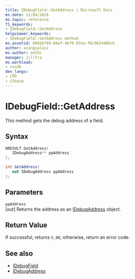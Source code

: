 ```yaml
---
title: IDebugField::GetAddress | Microsoft Docs
ms.date: 11/04/2016
ms.topic: reference
f1_keywords:
- IDebugField::GetAddress
helpviewer_keywords:
- IDebugField::GetAddress method
ms.assetid: 6981bf03-66ef-4bf9-87ea-f6c9624486cb
author: acangialosi
ms.author: anthc
manager: jillfra
ms.workload:
- vssdk
dev_langs:
- CPP
- CSharp
---
```

# IDebugField::GetAddress
This method gets the debug address of a field.

## Syntax

```cpp
HRESULT GetAddress( 
   IDebugAddress** ppAddress
);
```

```csharp
int GetAddress(
   out IDebugAddress ppAddress
);
```

## Parameters
`ppAddress`\
[out] Returns the address as an [IDebugAddress](../../../extensibility/debugger/reference/idebugaddress.md) object.

## Return Value
 If successful, returns `S_OK`; otherwise, return an error code.

## See also
- [IDebugField](../../../extensibility/debugger/reference/idebugfield.md)
- [IDebugAddress](../../../extensibility/debugger/reference/idebugaddress.md)

